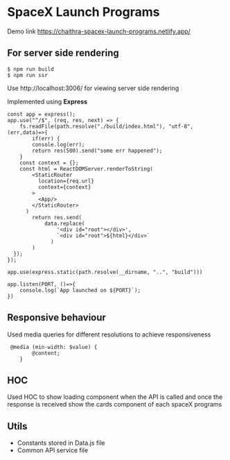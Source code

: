 # SpaceX Launch Programs

Demo link https://chaithra-spacex-launch-programs.netlify.app/

## For server side rendering

```
$ npm run build
$ npm run ssr
```
Use http://localhost:3006/ for viewing server side rendering

Implemented using **Express**

```
const app = express();
app.use("^/$", (req, res, next) => {
    fs.readFile(path.resolve("./build/index.html"), "utf-8", (err,data)=>{
        if(err) {
        console.log(err);
        return res(500).send("some err happened");
    }
    const context = {};
    const html = ReactDOMServer.renderToString(
        <StaticRouter
          location={req.url}
          context={context}
        >
          <App/>
        </StaticRouter>
      )
        return res.send(
            data.replace(
                '<div id="root"></div>',
                `<div id="root">${html}</div>`
              )
        )
  });
});

app.use(express.static(path.resolve(__dirname, "..", "build")))

app.listen(PORT, ()=>{
    console.log(`App launched on ${PORT}`);
})
```

## Responsive behaviour

Used media queries for different resolutions to achieve responsiveness
```
 @media (min-width: $value) {
        @content;
    }
```
## HOC

Used HOC to show loading component when the API is called and once the response is received show the cards component of each spaceX programs

## Utils

* Constants stored in Data.js file
* Common API service file 

